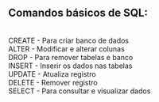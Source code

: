 ## Comandos básicos de SQL:
<br>
CREATE - Para criar banco de dados
<br>
ALTER - Modificar e alterar colunas
<br>
DROP - Para remover tabelas e banco
<br>
INSERT - Inserir os dados nas tabelas
<br>
UPDATE - Atualiza registro
<br>
DELETE - Remover registro
<br>
SELECT - Para consultar e visualizar dados
